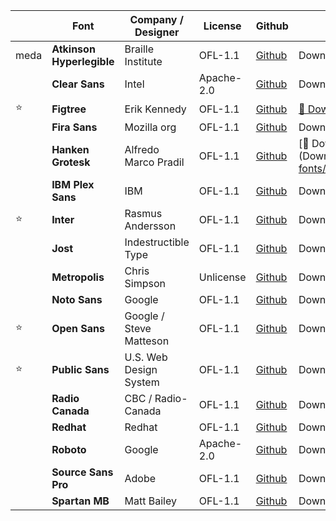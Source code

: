 |      | Font                      | Company / Designer      | License    | Github                                                         | Download                                                                                                                     |
| ---- | ------------------------- | ----------------------- | ---------- | -------------------------------------------------------------- | ---------------------------------------------------------------------------------------------------------------------------- |
| meda | **Atkinson Hyperlegible** | Braille Institute       | OFL-1.1    | [Github](https://github.com/googlefonts/atkinson-hyperlegible) | Download                                                                                                                     |
|      | **Clear Sans**            | Intel                   | Apache-2.0 | [Github](https://github.com/intel/clear-sans)                  | Download                                                                                                                     |
| ⭐    | **Figtree**               | Erik Kennedy            | OFL-1.1    | [Github](https://github.com/erikdkennedy/figtree)              | [💾 Download](https://github.com/sahuhtala/freefonts/raw/main/sans/figtree/fonts.google.com/Figtree.zip)                      |
|      | **Fira Sans**             | Mozilla org             | OFL-1.1    | [Github](https://github.com/bBoxType/FiraSans)                 | Download                                                                                                                     |
|      | **Hanken Grotesk**        | Alfredo Marco Pradil    | OFL-1.1    | [Github](https://github.com/marcologous/hanken-grotesk)        | [💾 Download](Download(https://github.com/sahuhtala/freefonts/raw/main/sans/hanken%20grotesk/google-fonts/Hanken_Grotesk.zip) |
|      | **IBM Plex Sans**         | IBM                     | OFL-1.1    | [Github](https://github.com/IBM/plex)                          | Download                                                                                                                     |
| ⭐    | **Inter**                 | Rasmus Andersson        | OFL-1.1    | [Github](https://github.com/rsms/inter)                        | Download                                                                                                                     |
|      | **Jost**                  | Indestructible Type     | OFL-1.1    | [Github](https://github.com/indestructible-type/Jost)          | Download                                                                                                                     |
|      | **Metropolis**            | Chris Simpson           | Unlicense  | [Github](https://github.com/dw5/Metropolis)                    | Download                                                                                                                     |
|      | **Noto Sans**             | Google                  | OFL-1.1    | [Github](https://github.com/notofonts/latin-greek-cyrillic )   | Download                                                                                                                     |
| ⭐    | **Open Sans**             | Google / Steve Matteson | OFL-1.1    | [Github](https://github.com/googlefonts/opensans)              | Download                                                                                                                     |
| ⭐    | **Public Sans**           | U.S. Web Design System  | OFL-1.1    | [Github](https://github.com/uswds/public-sans)                 | Download                                                                                                                     |
|      | **Radio Canada**          | CBC / Radio-Canada      | OFL-1.1    | [Github](https://github.com/cbcrc/radiocanadafonts)            | Download                                                                                                                     |
|      | **Redhat**                | Redhat                  | OFL-1.1    | [Github](https://github.com/RedHatOfficial/RedHatFont)         | Download                                                                                                                     |
|      | **Roboto**                | Google                  | Apache-2.0 | [Github](https://github.com/googlefonts/roboto)                | Download                                                                                                                     |
|      | **Source Sans Pro**       | Adobe                   | OFL-1.1    | [Github](https://github.com/adobe-fonts/source-sans)           | Download                                                                                                                     |
|      | **Spartan MB**            | Matt Bailey             | OFL-1.1    | [Github](https://github.com/MattBaileyDesign/Spartan-MB)       | Download                                                                                                                     |
